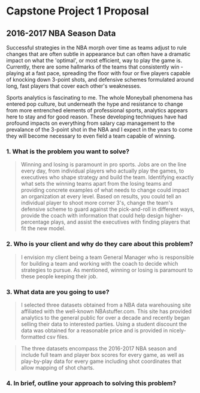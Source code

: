 # Capstone Project 1 Proposal
## 2016-2017 NBA Season Data

Successful strategies in the NBA morph over time as teams adjust to rule changes that are often subtle in appearance but can often have a dramatic impact on what the 'optimal', or most efficient, way to play the game is. Currently, there are some hallmarks of the teams that consistently win - playing at a fast pace, spreading the floor with four or five players capable of knocking down 3-point shots, and defensive schemes formulated around long, fast players that cover each other's weaknesses. 

Sports analytics is fascinating to me. The whole Moneyball phenomena has entered pop culture, but underneath the hype and resistance to change from more entrenched elements of professional sports, analytics appears here to stay and for good reason. These developing techniques have had profound impacts on everything from salary cap management to the prevalance of the 3-point shot in the NBA and I expect in the years to come they will become necessary to even field a team capable of winning.

### 1. What is the problem you want to solve?

> Winning and losing is paramount in pro sports. Jobs are on the line every day, from individual players who actually play the games, to executives who shape strategy and build the team. Identifying exactly what sets the winning teams apart from the losing teams and providing concrete examples of what needs to change could impact an organization at every level. Based on results, you could tell an individual player to shoot more corner 3's, change the team's defensive scheme to guard against the pick-and-roll in different ways, provide the coach with information that could help design higher-percentage plays, and assist the executives with finding players that fit the new model.  

### 2. Who is your client and why do they care about this problem?

> I envision my client being a team General Manager who is responsible for building a team and working with the coach to decide which strategies to pursue. As mentioned, winning or losing is paramount to these people keeping their job.

### 3. What data are you going to use?

> I selected three datasets obtained from a NBA data warehousing site affiliated with the well-known NBAstuffer.com. This site has provided analytics to the general public for over a decade and recently began selling their data to interested parties. Using a student discount the data was obtained for a reasonable price and is provided in nicely-formatted csv files.

> The three datasets encompass the 2016-2017 NBA season and include full team and player box scores for every game, as well as play-by-play data for every game including shot coordinates that allow mapping of shot charts.

### 4. In brief, outline your approach to solving this problem?

> 




